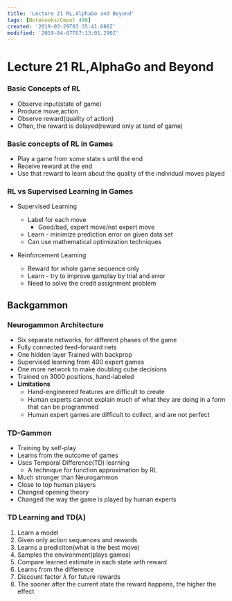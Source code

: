 ```yaml
---
title: 'Lecture 21 RL,AlphaGo and Beyond'
tags: [Notebooks/Cmput 496]
created: '2019-03-29T03:35:41.688Z'
modified: '2019-04-07T07:13:01.290Z'
---
```


# Lecture 21 RL,AlphaGo and Beyond
### Basic Concepts of RL
  * Observe input(state of game)
  * Produce move,action
  * Observe reward(quality of action)
  * Often, the reward is delayed(reward only at tend of game)

### Basic concepts of RL in Games
  * Play a game from some state s until the end
  * Receive reward at the end
  * Use that reward to learn about the quality of the individual moves played

### RL vs Supervised Learning in Games
  * Supervised Learning
    * Label for each move
        * Good/bad, expert move/not expert move
    * Learn - minimize prediction error on given data set
    * Can use mathematical optimization techniques
  
  * Reinforcement Learning
    * Reward for whole game sequence only
    * Learn - try to improve gamplay by trial and error
    * Need to solve the credit assignment problem
  
## Backgammon
### Neurogammon Architecture
  * Six separate networks, for different phases of the game
  * Fully connected feed-forward nets
  * One hidden layer Trained with backprop
  * Supervised learning from 400 expert games
  * One more network to make doubling cube decisions
  * Trained on 3000 positions, hand-labeled
  * **Limitations**
    * Hand-engineered features are difﬁcult to create 
    * Human experts cannot explain much of what they are doing in a form that can be programmed 
    * Human expert games are difﬁcult to collect, and are not perfect

### TD-Gammon
  * Training by self-play
  * Learns from the outcome of games
  * Uses Temporal Difference(TD) learning
    * A technique for function approximation by RL
  * Much stronger than Neurogammon
  * Close to top human players
  * Changed opening theory
  * Changed the way the game is played by human experts

### TD Learning and TD($\lambda$)
  1. Learn a model
  2. Given only action sequences and rewards
  3. Learns a prediciton(what is the best move)
  4. Samples the environment(plays games)
  5. Compare learned estimate in each state with reward
  6. Learns from the difference
  7. Discount factor $\lambda$ for future rewards
  8. The sooner after the current state the reward happens, the higher the effect
